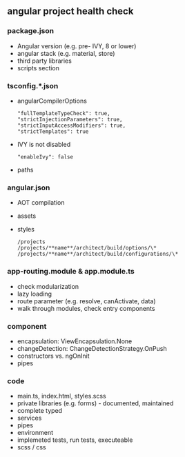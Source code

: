## angular project health check

### package.json

- Angular version (e.g. pre- IVY, 8 or lower)
- angular stack (e.g. material, store)
- third party libraries
- scripts section

### tsconfig.\*.json

- angularCompilerOptions

      "fullTemplateTypeCheck": true,
      "strictInjectionParameters": true,
      "strictInputAccessModifiers": true,
      "strictTemplates": true

- IVY is not disabled

      "enableIvy": false

- paths

### angular.json

- AOT compilation
- assets
- styles

      /projects
      /projects/**name**/architect/build/options/\*
      /projects/**name**/architect/build/configurations/\*

### app-routing.module & app.module.ts

- check modularization
- lazy loading
- route parameter (e.g. resolve, canActivate, data)
- walk through modules, check entry components

### component

- encapsulation: ViewEncapsulation.None
- changeDetection: ChangeDetectionStrategy.OnPush
- constructors vs. ngOnInit
- pipes

### code

- main.ts, index.html, styles.scss
- private libraries (e.g. forms) - documented, maintained
- complete typed
- services
- pipes
- environment
- implemeted tests, run tests, executeable
- scss / css
